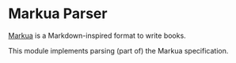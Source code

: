 # Markua Parser

[Markua](https://leanpub.com/markua/) is a Markdown-inspired format to write books.

This module implements parsing (part of) the Markua specification.
